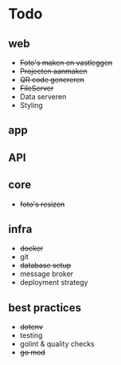 # Todo

## web

- ~~Foto's maken en vastleggen~~
- ~~Projecten aanmaken~~
- ~~QR code genereren~~
- ~~FileServer~~
- Data serveren
- Styling

## app
## API
## core

- ~~foto's resizen~~

## infra

- ~~docker~~
- git
- ~~database setup~~
- message broker
- deployment strategy

## best practices

- ~~dotenv~~
- testing
- golint & quality checks
- ~~go mod~~
